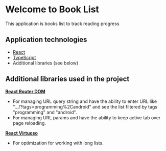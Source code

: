 # Welcome to Book List

This application is books list to track reading progress

## Application technologies

 - [React](https://reactjs.org)
 - [TypeScript](https://www.typescriptlang.org)
 - Additional libraries (see below)

## Additional libraries used in the project

**[React Router DOM](https://github.com/remix-run/react-router#readme)**

 - For managing URL query string and have the ability to enter URL like ".../?tags=programming%2Candroid" and see the list filtered by tags "programming" and "android".
 - For managing URL params and have the ability to keep active tab over page reloading.

**[React Virtuoso](https://github.com/petyosi/react-virtuoso)**

 - For optimization for working with long lists.
